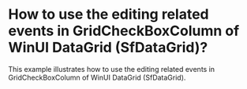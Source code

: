 # How to use the editing related events in GridCheckBoxColumn of WinUI DataGrid (SfDataGrid)?
This example illustrates how to use the editing related events in GridCheckBoxColumn of WinUI DataGrid (SfDataGrid).
